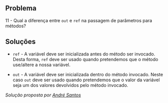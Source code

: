 ## Problema

11 - Qual a diferença entre `out` e `ref` na passagem de parâmetros para
métodos?


## Soluções

* `ref` - A variável deve ser inicializada antes do método ser invocado.
Desta forma, `ref` deve ser usado quando pretendemos que o método use/altere a 
nossa variável.

* `out` - A variável deve ser inicializada dentro do método invocado. Neste
caso `out` deve ser usado quando pretendemos que o valor da variável seja
um dos valores devolvidos pelo método invocado.
 


*Solução proposta por [André Santos](https://github.com/Snigy24)*
